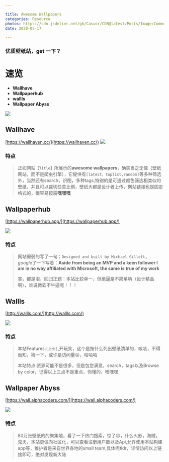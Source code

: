 ```yaml
---

title: Awesome Wallpapers
categories: Resource
photos: https://cdn.jsdelivr.net/gh/Casuor/CDN@latest/Posts/Image/Common/socks.png
date: 2020-05-17

---
```


### 优质壁纸站，get 一下？
# 速览
- **Wallhave**
- **Wallpaperhub**
- **wallls**
- **Wallpaper Abyss**

![](https://imgkr.cn-bj.ufileos.com/8921600d-5e23-4206-a3c5-9d865a0a8bb7.gif)
## Wallhave
[https://wallhaven.cc/](https://wallhaven.cc/)
![](https://imgkr.cn-bj.ufileos.com/640c62d8-e1c2-4b19-9d14-4fd36c768f62.png)
### 特点
>正如网站`【Title】`所展示的**awesome wallpapers**，确实当之无愧（壁纸网站，而不是爬虫引擎），它提供有`[latest，toplist,random]`等多种筛选外，当然还有search，识图，多种tags,特别的是可通过颜色筛选相类似的壁纸，并且可以裁切任意比例，壁纸大都是设计者上传，网站链接也是固定格式的，很容易按需**嘿嘿嘿**
## Wallpaperhub
[https://wallpaperhub.app/](https://wallpaperhub.app/)

![](https://imgkr.cn-bj.ufileos.com/68f708bc-8ffa-4fb8-a3e6-3283c14ff2fb.png)
### 特点
>网站弱弱的写了一句：`Designed and built by Michael Gillett`，*google*了一下写着：**Aside from being an MVP and a keen follower I am in no way affiliated with Microsoft, the same is true of my work**
>
>害，都是泪，回归正题：本站比较单一，但绝逼是不简单呐（设计精品啊），谁说微软不牛逼呢！！！
## Wallls
[http://wallls.com/](http://wallls.com/)

![](https://imgkr.cn-bj.ufileos.com/0b83eb38-fd2c-449c-8558-8a21b0ecd660.png)
### 特点
>本站Features:`[上火]`,开玩笑，这个是按什么列出壁纸清单的，咳咳，不得而知，猜一下，或许是访问量😜，哈哈哈
>
>本站特点:资源可能不是很多，但是包您满意，search，tags以及Browse by color，记得以上三点不是重点，你懂的，嘿嘿嘿

## Wallpaper Abyss
[https://wall.alphacoders.com/](https://wall.alphacoders.com/)

![](https://imgkr.cn-bj.ufileos.com/6f8526bb-1b80-416a-8064-6432f11ff57d.png)
### 特点
>80万张壁纸的的聚集地，看了一下热门搜索，惊了😲，什么火影，海贼，鬼灭，本站更偏向社区化，可以查看注册用户数以及Api,允许使用本站构建app等，维护者是来自世界各地的small team,具体呢tldr，详情访问以上链接即可，绝对发现新大陆



